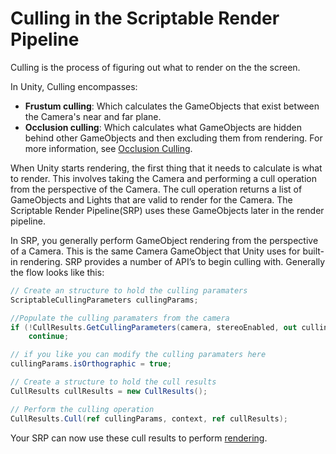 # Culling in the Scriptable Render Pipeline
Culling is the process of figuring out what to render on the the screen.

In Unity, Culling encompasses:

* **Frustum culling**: Which calculates the GameObjects  that exist between the Camera's near and far plane.
* **Occlusion culling**: Which calculates what GameObjects are hidden behind other GameObjects and then excluding them from rendering. For more information, see [Occlusion Culling](https://docs.unity3d.com/Manual/OcclusionCulling.html).

When Unity starts rendering, the first thing that it needs to calculate is what to render. This involves taking the Camera and performing a cull operation from the perspective of the Camera. The cull operation returns a list of GameObjects and Lights that are valid to render for the Camera. The Scriptable Render Pipeline(SRP) uses these GameObjects later in the render pipeline.

In SRP, you generally perform GameObject rendering from the perspective of a Camera. This is the same Camera GameObject that Unity uses for built-in rendering. SRP provides a number of API’s to begin culling with. Generally the flow looks like this:

```C#
// Create an structure to hold the culling paramaters
ScriptableCullingParameters cullingParams;

//Populate the culling paramaters from the camera
if (!CullResults.GetCullingParameters(camera, stereoEnabled, out cullingParams))
    continue;

// if you like you can modify the culling paramaters here
cullingParams.isOrthographic = true;

// Create a structure to hold the cull results
CullResults cullResults = new CullResults();

// Perform the culling operation
CullResults.Cull(ref cullingParams, context, ref cullResults);
```

Your SRP can now use these cull results to perform [rendering](Drawing-in-SRP.md).